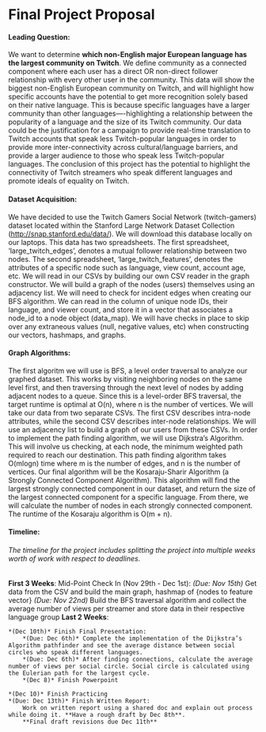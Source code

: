 # Final Project Proposal

#### **Leading Question**:
We want to determine **which non-English major European language has the largest community on Twitch**. We define community as a connected component where each user has a direct OR non-direct follower relationship with every other user in the community. This data will show the biggest non-English European community on Twitch, and will highlight how specific accounts have the potential to get more recognition solely based on their native language. This is because specific languages have a larger community than other languages—-highlighting a relationship between the popularity of a language and the size of its Twitch community. Our data could be the justification for a campaign to provide real-time translation to Twitch accounts that speak less Twitch-popular languages in order to provide more inter-connectivity across cultural/language barriers, and provide a larger audience to those who speak less Twitch-popular languages. The conclusion of this project has the potential to highlight the connectivity of Twitch streamers who speak different languages and promote ideals of equality on Twitch.

#### **Dataset Acquisition**:
 We have decided to use the Twitch Gamers Social Network (twitch-gamers) dataset located within the Stanford Large Network Dataset Collection (http://snap.stanford.edu/data/). We will download this database locally on our laptops. This data has two spreadsheets. The first spreadsheet, ‘large_twitch_edges’, denotes a mutual follower relationship between two nodes. The second spreadsheet, ‘large_twitch_features’, denotes the attributes of a specific node such as language, view count, account age, etc. We will read in our CSVs by building our own CSV reader in the graph constructor. We will build a graph of the nodes (users) themselves using an adjacency list. We will need to check for incident edges when creating our BFS algorithm. We can read in the column of unique node IDs, their language, and viewer count, and store it in a vector that associates a node_id to a node object (data_map). We will have checks in place to skip over any extraneous values (null, negative  values, etc) when constructing our vectors, hashmaps, and graphs.

#### **Graph Algorithms**:
 The first algoritm we will use is BFS, a level order traversal to analyze our graphed dataset. This works by visiting neighboring nodes on the same level first, and then traversing through the next level of nodes by adding adjacent nodes to a queue. Since this is a level-order BFS traversal, the target runtime is optimal at O(n), where n is the number of vertices. We will take our data from two separate CSVs. The first CSV describes intra-node attributes, while the second CSV describes inter-node relationships. We will use an adjacency list to build a graph of our users from these CSVs. In order to implement the path finding algorithm, we will use Dijkstra’s Algorithm. This will involve us checking, at each node, the minimum weighted path required to reach our destination. This path finding algorithm takes O(mlogn) time where m is the number of edges, and n is the number of vertices. Our final algorithm will be the Kosaraju-Sharir Algorithm (a Strongly Connected Component Algorithm). This algorithm will find the largest strongly connected component in our dataset, and return the size of the largest connected component for a specific language. From there, we will calculate the number of nodes in each strongly connected component. The runtime of the Kosaraju algorithm is O(m + n).

#### **Timeline**:
###### The timeline for the project includes splitting the project into multiple weeks worth of work with respect to deadlines.

**First 3 Weeks**: 
Mid-Point Check In (Nov 29th - Dec 1st): 
    *(Due: Nov 15th)* Get data from the CSV and build the main graph, hashmap of {nodes to feature vector} 
    *(Due: Nov 22nd)* Build the BFS traversal algorithm and collect the average number of views per streamer and store data in their respective language group 
**Last 2 Weeks**:

    *(Dec 10th)* Finish Final Presentation:
        *(Due: Dec 6th)* Complete the implementation of the Dijkstra’s Algorithm pathfinder and see the average distance between social circles who speak different languages.
        *(Due: Dec 6th)* After finding connections, calculate the average number of views per social circle. Social circle is calculated using the Eulerian path for the largest cycle. 
        *(Dec 8)* Finish Powerpoint

    *(Dec 10)* Finish Practicing
    *(Due: Dec 13th)* Finish Written Report:
        Work on written report using a shared doc and explain out process while doing it. **Have a rough draft by Dec 8th**. 
        **Final draft revisions due Dec 11th**
